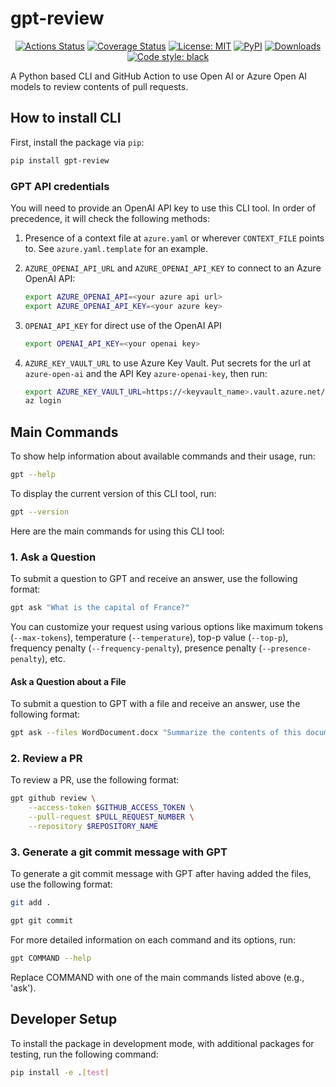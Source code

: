 # gpt-review
<p align="center">
<a href="https://github.com/microsoft/gpt-review/actions"><img alt="Actions Status" src="https://github.com/microsoft/gpt-review/workflows/Python%20CI/badge.svg"></a>
<a href="https://codecov.io/gh/microsoft/gpt-review"><img alt="Coverage Status" src="https://codecov.io/gh/microsoft/gpt-review/branch/main/graph/badge.svg"></a>
<a href="https://github.com/microsoft/gpt-review/blob/main/LICENSE"><img alt="License: MIT" src="https://black.readthedocs.io/en/stable/_static/license.svg"></a>
<a href="https://pypi.org/project/gpt-review/"><img alt="PyPI" src="https://img.shields.io/pypi/v/gpt-review"></a>
<a href="https://pepy.tech/project/gpt-review"><img alt="Downloads" src="https://pepy.tech/badge/gpt-review"></a>
<a href="https://github.com/psf/black"><img alt="Code style: black" src="https://img.shields.io/badge/code%20style-black-000000.svg"></a>
</p>

A Python based CLI and GitHub Action to use Open AI or Azure Open AI models to review contents of pull requests.

## How to install CLI

First, install the package via `pip`:

```bash
pip install gpt-review
```

### GPT API credentials

You will need to provide an OpenAI API key to use this CLI tool. In order of precedence, it will check the following methods:

1. Presence of a context file at `azure.yaml` or wherever `CONTEXT_FILE` points to. See `azure.yaml.template` for an example.

2. `AZURE_OPENAI_API_URL` and `AZURE_OPENAI_API_KEY` to connect to an Azure OpenAI API:

    ```bash
    export AZURE_OPENAI_API=<your azure api url>
    export AZURE_OPENAI_API_KEY=<your azure key>
    ```

3. `OPENAI_API_KEY` for direct use of the OpenAI API

    ```bash
    export OPENAI_API_KEY=<your openai key>
    ```

4. `AZURE_KEY_VAULT_URL` to use Azure Key Vault. Put secrets for the url at `azure-open-ai` and the API Key `azure-openai-key`, then run:

    ```bash
    export AZURE_KEY_VAULT_URL=https://<keyvault_name>.vault.azure.net/
    az login
    ```

## Main Commands

To show help information about available commands and their usage, run:

```bash
gpt --help
```

To display the current version of this CLI tool, run:

```bash
gpt --version
```

Here are the main commands for using this CLI tool:

### 1. Ask a Question

To submit a question to GPT and receive an answer, use the following format:

```bash
gpt ask "What is the capital of France?"
```

You can customize your request using various options like maximum tokens (`--max-tokens`), temperature (`--temperature`), top-p value (`--top-p`), frequency penalty (`--frequency-penalty`), presence penalty (`--presence-penalty`), etc.

#### Ask a Question about a File

To submit a question to GPT with a file and receive an answer, use the following format:

```bash
gpt ask --files WordDocument.docx "Summarize the contents of this document."
```

### 2. Review a PR

To review a PR, use the following format:

```bash
gpt github review \
    --access-token $GITHUB_ACCESS_TOKEN \
    --pull-request $PULL_REQUEST_NUMBER \
    --repository $REPOSITORY_NAME
```

### 3. Generate a git commit message with GPT

To generate a git commit message with GPT after having added the files, use the following format:

```bash
git add .

gpt git commit
```

For more detailed information on each command and its options, run:

```bash
gpt COMMAND --help
```

Replace COMMAND with one of the main commands listed above (e.g., 'ask').

## Developer Setup

To install the package in development mode, with additional packages for testing, run the following command:

```bash
pip install -e .[test]
```
